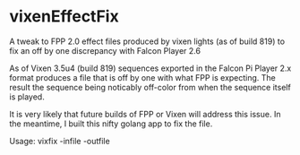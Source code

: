 # vixenEffectFix
A tweak to FPP 2.0 effect files produced by vixen lights (as of build 819) to fix an off by one 
discrepancy with Falcon Player 2.6

As of Vixen 3.5u4 (build 819) sequences exported in the Falcon Pi Player 2.x format produces a file that is off by one with 
what FPP is expecting. The result the sequence being noticably off-color from when the sequence itself is played. 

It is very likely that future builds of FPP or Vixen will address this issue. In the meantime, I built this nifty golang app to 
fix the file.

Usage: 
vixfix -infile <infile name> -outfile <outfile name>
